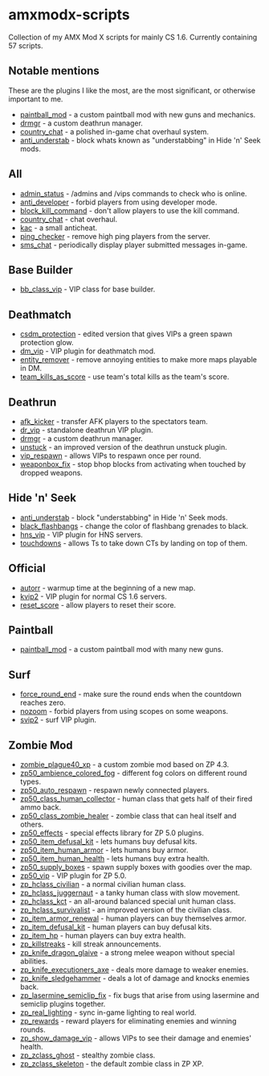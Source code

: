 # amxmodx-scripts
Collection of my AMX Mod X scripts for mainly CS 1.6. Currently containing 57 scripts.

## Notable mentions
These are the plugins I like the most, are the most significant, or otherwise important to me.
* [paintball_mod](https://github.com/FLWL/amxmodx-scripts/tree/master/paintball/paintball_mod) - a custom paintball mod with new guns and mechanics.
* [drmgr](https://github.com/FLWL/amxmodx-scripts/tree/master/deathrun/drmgr) - a custom deathrun manager.
* [country_chat](https://github.com/FLWL/amxmodx-scripts/tree/master/all/country_chat) - a polished in-game chat overhaul system.
* [anti_understab](https://github.com/FLWL/amxmodx-scripts/tree/master/hidenseek/anti_understab) - block whats known as "understabbing" in Hide 'n' Seek mods.

## All
* [admin_status](https://github.com/FLWL/amxmodx-scripts/tree/master/all/admin_status) - /admins and /vips commands to check who is online.
* [anti_developer](https://github.com/FLWL/amxmodx-scripts/tree/master/all/anti_developer) - forbid players from using developer mode.
* [block_kill_command](https://github.com/FLWL/amxmodx-scripts/tree/master/all/block_kill_command) - don't allow players to use the kill command.
* [country_chat](https://github.com/FLWL/amxmodx-scripts/tree/master/all/country_chat) - chat overhaul.
* [kac](https://github.com/FLWL/amxmodx-scripts/tree/master/all/kac) - a small anticheat.
* [ping_checker](https://github.com/FLWL/amxmodx-scripts/tree/master/all/ping_checker) - remove high ping players from the server.
* [sms_chat](https://github.com/FLWL/amxmodx-scripts/tree/master/all/sms_chat) - periodically display player submitted messages in-game.

## Base Builder
* [bb_class_vip](https://github.com/FLWL/amxmodx-scripts/tree/master/basebuilder/bb_class_vip) - VIP class for base builder.

## Deathmatch
* [csdm_protection](https://github.com/FLWL/amxmodx-scripts/tree/master/deathmatch/csdm_protection) - edited version that gives VIPs a green spawn protection glow.
* [dm_vip](https://github.com/FLWL/amxmodx-scripts/tree/master/deathmatch/dm_vip) - VIP plugin for deathmatch mod.
* [entity_remover](https://github.com/FLWL/amxmodx-scripts/tree/master/deathmatch/entity_remover) - remove annoying entities to make more maps playable in DM.
* [team_kills_as_score](https://github.com/FLWL/amxmodx-scripts/tree/master/deathmatch/team_kills_as_score) - use team's total kills as the team's score.

## Deathrun
* [afk_kicker](https://github.com/FLWL/amxmodx-scripts/tree/master/deathrun/afk_kicker) - transfer AFK players to the spectators team.
* [dr_vip](https://github.com/FLWL/amxmodx-scripts/tree/master/deathrun/dr_vip) - standalone deathrun VIP plugin.
* [drmgr](https://github.com/FLWL/amxmodx-scripts/tree/master/deathrun/drmgr) - a custom deathrun manager.
* [unstuck](https://github.com/FLWL/amxmodx-scripts/tree/master/deathrun/unstuck) - an improved version of the deathrun unstuck plugin.
* [vip_respawn](https://github.com/FLWL/amxmodx-scripts/tree/master/deathrun/vip_respawn) - allows VIPs to respawn once per round.
* [weaponbox_fix](https://github.com/FLWL/amxmodx-scripts/tree/master/deathrun/weaponbox_fix) - stop bhop blocks from activating when touched by dropped weapons.

## Hide 'n' Seek
* [anti_understab](https://github.com/FLWL/amxmodx-scripts/tree/master/hidenseek/anti_understab) - block "understabbing" in Hide 'n' Seek mods.
* [black_flashbangs](https://github.com/FLWL/amxmodx-scripts/tree/master/hidenseek/black_flashbangs) - change the color of flashbang grenades to black.
* [hns_vip](https://github.com/FLWL/amxmodx-scripts/tree/master/hidenseek/hns_vip) - VIP plugin for HNS servers.
* [touchdowns](https://github.com/FLWL/amxmodx-scripts/tree/master/hidenseek/touchdowns) - allows Ts to take down CTs by landing on top of them.

## Official
* [autorr](https://github.com/FLWL/amxmodx-scripts/tree/master/official/autorr) - warmup time at the beginning of a new map.
* [kvip2](https://github.com/FLWL/amxmodx-scripts/tree/master/official/kvip2) - VIP plugin for normal CS 1.6 servers.
* [reset_score](https://github.com/FLWL/amxmodx-scripts/tree/master/official/reset_score) - allow players to reset their score.

## Paintball
* [paintball_mod](https://github.com/FLWL/amxmodx-scripts/tree/master/paintball/paintball_mod) - a custom paintball mod with many new guns.

## Surf
* [force_round_end](https://github.com/FLWL/amxmodx-scripts/tree/master/surf/force_round_end) - make sure the round ends when the countdown reaches zero.
* [nozoom](https://github.com/FLWL/amxmodx-scripts/tree/master/surf/nozoom) - forbid players from using scopes on some weapons.
* [svip2](https://github.com/FLWL/amxmodx-scripts/tree/master/surf/svip2) - surf VIP plugin.

## Zombie Mod
* [zombie_plague40_xp](https://github.com/FLWL/amxmodx-scripts/tree/master/zombiemod/zombie_plague40_xp) - a custom zombie mod based on ZP 4.3.
* [zp50_ambience_colored_fog](https://github.com/FLWL/amxmodx-scripts/tree/master/zombiemod/zp50_ambience_colored_fog) - different fog colors on different round types.
* [zp50_auto_respawn](https://github.com/FLWL/amxmodx-scripts/tree/master/zombiemod/zp50_auto_respawn) - respawn newly connected players.
* [zp50_class_human_collector](https://github.com/FLWL/amxmodx-scripts/tree/master/zombiemod/zp50_class_human_collector) - human class that gets half of their fired ammo back.
* [zp50_class_zombie_healer](https://github.com/FLWL/amxmodx-scripts/tree/master/zombiemod/zp50_class_zombie_healer) - zombie class that can heal itself and others.
* [zp50_effects](https://github.com/FLWL/amxmodx-scripts/tree/master/zombiemod/zp50_effects) - special effects library for ZP 5.0 plugins.
* [zp50_item_defusal_kit](https://github.com/FLWL/amxmodx-scripts/tree/master/zombiemod/zp50_item_defusal_kit) - lets humans buy defusal kits.
* [zp50_item_human_armor](https://github.com/FLWL/amxmodx-scripts/tree/master/zombiemod/zp50_item_human_armor) - lets humans buy armor.
* [zp50_item_human_health](https://github.com/FLWL/amxmodx-scripts/tree/master/zombiemod/zp50_item_human_health) - lets humans buy extra health.
* [zp50_supply_boxes](https://github.com/FLWL/amxmodx-scripts/tree/master/zombiemod/zp50_supply_boxes) - spawn supply boxes with goodies over the map.
* [zp50_vip](https://github.com/FLWL/amxmodx-scripts/tree/master/zombiemod/zp50_vip) - VIP plugin for ZP 5.0.
* [zp_hclass_civilian](https://github.com/FLWL/amxmodx-scripts/tree/master/zombiemod/zp_hclass_civilian) - a normal civilian human class.
* [zp_hclass_juggernaut](https://github.com/FLWL/amxmodx-scripts/tree/master/zombiemod/zp_hclass_juggernaut) - a tanky human class with slow movement.
* [zp_hclass_kct](https://github.com/FLWL/amxmodx-scripts/tree/master/zombiemod/zp_hclass_kct) - an all-around balanced special unit human class.
* [zp_hclass_survivalist](https://github.com/FLWL/amxmodx-scripts/tree/master/zombiemod/zp_hclass_survivalist) - an improved version of the civilian class.
* [zp_item_armor_renewal](https://github.com/FLWL/amxmodx-scripts/tree/master/zombiemod/zp_item_armor_renewal) - human players can buy themselves armor.
* [zp_item_defusal_kit](https://github.com/FLWL/amxmodx-scripts/tree/master/zombiemod/zp_item_defusal_kit) - human players can buy defusal kits.
* [zp_item_hp](https://github.com/FLWL/amxmodx-scripts/tree/master/zombiemod/zp_item_hp) - human players can buy extra health.
* [zp_killstreaks](https://github.com/FLWL/amxmodx-scripts/tree/master/zombiemod/zp_killstreaks) - kill streak announcements.
* [zp_knife_dragon_glaive](https://github.com/FLWL/amxmodx-scripts/tree/master/zombiemod/zp_knife_dragon_glaive) - a strong melee weapon without special abilities.
* [zp_knife_executioners_axe](https://github.com/FLWL/amxmodx-scripts/tree/master/zombiemod/zp_knife_executioners_axe) - deals more damage to weaker enemies.
* [zp_knife_sledgehammer](https://github.com/FLWL/amxmodx-scripts/tree/master/zombiemod/zp_knife_sledgehammer) - deals a lot of damage and knocks enemies back.
* [zp_lasermine_semiclip_fix](https://github.com/FLWL/amxmodx-scripts/tree/master/zombiemod/zp_lasermine_semiclip_fix) - fix bugs that arise from using lasermine and semiclip plugins together.
* [zp_real_lighting](https://github.com/FLWL/amxmodx-scripts/tree/master/zombiemod/zp_real_lighting) - sync in-game lighting to real world.
* [zp_rewards](https://github.com/FLWL/amxmodx-scripts/tree/master/zombiemod/zp_rewards) - reward players for eliminating enemies and winning rounds.
* [zp_show_damage_vip](https://github.com/FLWL/amxmodx-scripts/tree/master/zombiemod/zp_show_damage_vip) - allows VIPs to see their damage and enemies' health.
* [zp_zclass_ghost](https://github.com/FLWL/amxmodx-scripts/tree/master/zombiemod/zp_zclass_ghost) - stealthy zombie class.
* [zp_zclass_skeleton](https://github.com/FLWL/amxmodx-scripts/tree/master/zombiemod/zp_zclass_skeleton) - the default zombie class in ZP XP.
